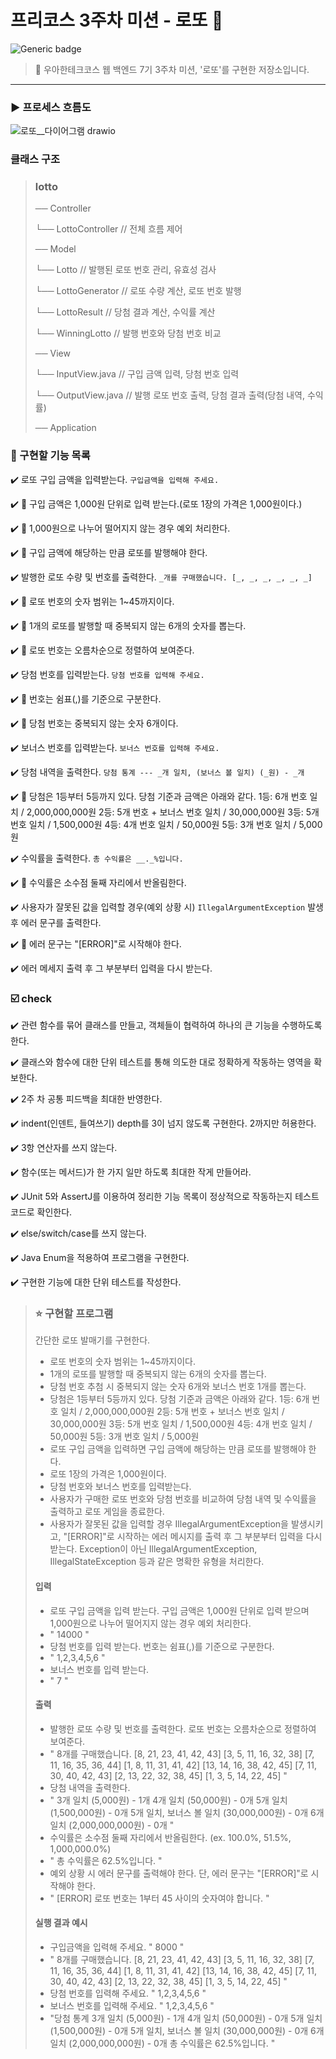 # 프리코스 3주차 미션 - 로또 🎱


![Generic badge](https://img.shields.io/badge/precourse-week3-green.svg)




> 🔑 우아한테크코스 웹 백엔드 7기 3주차 미션, '로또'를 구현한 저장소입니다.

---

### ▶️ 프로세스 흐름도
![로또__다이어그램 drawio](https://github.com/user-attachments/assets/a9dfe309-314f-4798-98f9-243f31490669)

### 클래스 구조
> ### lotto
> 
> ── Controller
> 
> └── LottoController   // 전체 흐름 제어
> 
> ── Model
> 
> └── Lotto           // 발행된 로또 번호 관리, 유효성 검사
> 
> └── LottoGenerator      // 로또 수량 계산, 로또 번호 발행
> 
> └── LottoResult     // 당첨 결과 계산, 수익률 계산
> 
> └── WinningLotto      // 발행 번호와 당첨 번호 비교
> 
> ── View
> 
> └── InputView.java        // 구입 금액 입력, 당첨 번호 입력
> 
> └── OutputView.java       // 발행 로또 번호 출력, 당첨 결과 출력(당첨 내역, 수익률)
> 
> ── Application
### 📝 구현할 기능 목록

✔️ 로또 구입 금액을 입력받는다. `구입금액을 입력해 주세요.`

✔️ 🔧 구입 금액은 1,000원 단위로 입력 받는다.(로또 1장의 가격은 1,000원이다.)

✔️ 🔧 1,000원으로 나누어 떨어지지 않는 경우 예외 처리한다.

✔️ 🔧 구입 금액에 해당하는 만큼 로또를 발행해야 한다.

✔️ 발행한 로또 수량 및 번호를 출력한다. `_개를 구매했습니다. [_, _, _, _, _, _]`

✔️ 🔧 로또 번호의 숫자 범위는 1~45까지이다.

✔️ 🔧 1개의 로또를 발행할 때 중복되지 않는 6개의 숫자를 뽑는다.

✔️ 🔧 로또 번호는 오름차순으로 정렬하여 보여준다.

✔️ 당첨 번호를 입력받는다. `당첨 번호를 입력해 주세요.`

✔️ 🔧 번호는 쉼표(,)를 기준으로 구분한다.

✔️ 🔧 당첨 번호는 중복되지 않는 숫자 6개이다.

✔️ 보너스 번호를 입력받는다. `보너스 번호를 입력해 주세요.`

✔️ 당첨 내역을 출력한다. `당첨 통계 --- _개 일치, (보너스 볼 일치) (_원) - _개`

✔️ 🔧 당첨은 1등부터 5등까지 있다. 당첨 기준과 금액은 아래와 같다.
1등: 6개 번호 일치 / 2,000,000,000원
2등: 5개 번호 + 보너스 번호 일치 / 30,000,000원
3등: 5개 번호 일치 / 1,500,000원
4등: 4개 번호 일치 / 50,000원
5등: 3개 번호 일치 / 5,000원

✔️ 수익률을 출력한다. `총 수익률은 __._%입니다.`

✔️ 🔧 수익률은 소수점 둘째 자리에서 반올림한다.

✔️ 사용자가 잘못된 값을 입력할 경우(예외 상황 시) `IllegalArgumentException` 발생 후 에러 문구를 출력한다.

✔️ 🔧 에러 문구는 "[ERROR]"로 시작해야 한다.

✔️ 에러 메세지 출력 후 그 부분부터 입력을 다시 받는다.


### ☑️ check
✔️ 관련 함수를 묶어 클래스를 만들고, 객체들이 협력하여 하나의 큰 기능을 수행하도록 한다.

✔️ 클래스와 함수에 대한 단위 테스트를 통해 의도한 대로 정확하게 작동하는 영역을 확보한다.

✔️ 2주 차 공통 피드백을 최대한 반영한다.

✔️ indent(인덴트, 들여쓰기) depth를 3이 넘지 않도록 구현한다. 2까지만 허용한다.

✔️ 3항 연산자를 쓰지 않는다.

✔️ 함수(또는 메서드)가 한 가지 일만 하도록 최대한 작게 만들어라.

✔️ JUnit 5와 AssertJ를 이용하여 정리한 기능 목록이 정상적으로 작동하는지 테스트 코드로 확인한다.

✔️ else/switch/case를 쓰지 않는다.

✔️ Java Enum을 적용하여 프로그램을 구현한다.

✔️ 구현한 기능에 대한 단위 테스트를 작성한다.




> ### ⭐ 구현할 프로그램
> 간단한 로또 발매기를 구현한다.
> - 로또 번호의 숫자 범위는 1~45까지이다.
> - 1개의 로또를 발행할 때 중복되지 않는 6개의 숫자를 뽑는다.
> - 당첨 번호 추첨 시 중복되지 않는 숫자 6개와 보너스 번호 1개를 뽑는다.
> - 당첨은 1등부터 5등까지 있다. 당첨 기준과 금액은 아래와 같다.
1등: 6개 번호 일치 / 2,000,000,000원
2등: 5개 번호 + 보너스 번호 일치 / 30,000,000원
3등: 5개 번호 일치 / 1,500,000원
4등: 4개 번호 일치 / 50,000원
5등: 3개 번호 일치 / 5,000원
> - 로또 구입 금액을 입력하면 구입 금액에 해당하는 만큼 로또를 발행해야 한다.
> - 로또 1장의 가격은 1,000원이다.
> - 당첨 번호와 보너스 번호를 입력받는다.
> - 사용자가 구매한 로또 번호와 당첨 번호를 비교하여 당첨 내역 및 수익률을 출력하고 로또 게임을 종료한다.
> - 사용자가 잘못된 값을 입력할 경우 IllegalArgumentException을 발생시키고, "[ERROR]"로 시작하는 에러 메시지를 출력 후 그 부분부터 입력을 다시 받는다.
Exception이 아닌 IllegalArgumentException, IllegalStateException 등과 같은 명확한 유형을 처리한다.
> #### 입력
> - 로또 구입 금액을 입력 받는다. 구입 금액은 1,000원 단위로 입력 받으며 1,000원으로 나누어 떨어지지 않는 경우 예외 처리한다.
> - " 14000 "
> - 당첨 번호를 입력 받는다. 번호는 쉼표(,)를 기준으로 구분한다.
> - " 1,2,3,4,5,6 "
> - 보너스 번호를 입력 받는다.
> - " 7 "
> #### 출력
> - 발행한 로또 수량 및 번호를 출력한다. 로또 번호는 오름차순으로 정렬하여 보여준다.
> - " 8개를 구매했습니다.
    [8, 21, 23, 41, 42, 43]
    [3, 5, 11, 16, 32, 38]
    [7, 11, 16, 35, 36, 44]
    [1, 8, 11, 31, 41, 42]
    [13, 14, 16, 38, 42, 45]
    [7, 11, 30, 40, 42, 43]
    [2, 13, 22, 32, 38, 45]
    [1, 3, 5, 14, 22, 45]  "
> - 당첨 내역을 출력한다.
> - " 3개 일치 (5,000원) - 1개
    4개 일치 (50,000원) - 0개
    5개 일치 (1,500,000원) - 0개
    5개 일치, 보너스 볼 일치 (30,000,000원) - 0개
    6개 일치 (2,000,000,000원) - 0개 "
> - 수익률은 소수점 둘째 자리에서 반올림한다. (ex. 100.0%, 51.5%, 1,000,000.0%)
> - " 총 수익률은 62.5%입니다. "
> - 예외 상황 시 에러 문구를 출력해야 한다. 단, 에러 문구는 "[ERROR]"로 시작해야 한다.
> - " [ERROR] 로또 번호는 1부터 45 사이의 숫자여야 합니다. "
> #### 실행 결과 예시
> - 구입금액을 입력해 주세요.
    " 8000 "
> - " 8개를 구매했습니다.
    [8, 21, 23, 41, 42, 43]
    [3, 5, 11, 16, 32, 38]
    [7, 11, 16, 35, 36, 44]
    [1, 8, 11, 31, 41, 42]
    [13, 14, 16, 38, 42, 45]
    [7, 11, 30, 40, 42, 43]
    [2, 13, 22, 32, 38, 45]
    [1, 3, 5, 14, 22, 45] "
> - 당첨 번호를 입력해 주세요.
    " 1,2,3,4,5,6 "
> - 보너스 번호를 입력해 주세요.
    " 1,2,3,4,5,6 "
> - "당첨 통계
3개 일치 (5,000원) - 1개
4개 일치 (50,000원) - 0개
5개 일치 (1,500,000원) - 0개
5개 일치, 보너스 볼 일치 (30,000,000원) - 0개
6개 일치 (2,000,000,000원) - 0개
총 수익률은 62.5%입니다. "




